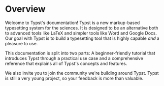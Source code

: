 # Overview

Welcome to Typst's documentation! Typst is a new markup-based
typesetting system for the sciences. It is designed to be an alternative
both to advanced tools like LaTeX and simpler tools like Word and Google
Docs. Our goal with Typst is to build a typesetting tool that is highly
capable *and* a pleasure to use.

This documentation is split into two parts: A beginner-friendly tutorial
that introduces Typst through a practical use case and a comprehensive
reference that explains all of Typst's concepts and features.

We also invite you to join the community we're building around Typst.
Typst is still a very young project, so your feedback is more than
valuable.

